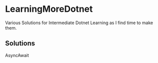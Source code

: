# LearningMoreDotnet

Various Solutions for Intermediate Dotnet Learning as I find time to make them.

## Solutions
AsyncAwait
